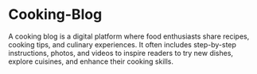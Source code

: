 # Cooking-Blog
 A cooking blog is a digital platform where food enthusiasts share recipes, cooking tips, and culinary experiences. It often includes step-by-step instructions, photos, and videos to inspire readers to try new dishes, explore cuisines, and enhance their cooking skills.

